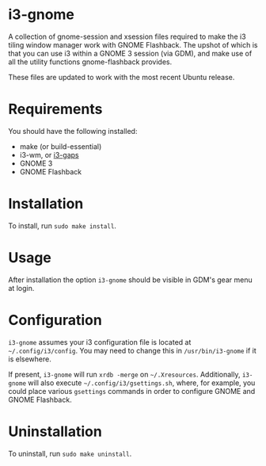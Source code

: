 # i3-gnome

A collection of gnome-session and xsession files required to make the i3 tiling window manager work with GNOME Flashback. The upshot of which is that you can use i3 within a GNOME 3 session (via GDM), and make use of all the utility functions gnome-flashback provides.

These files are updated to work with the most recent Ubuntu release.

# Requirements

You should have the following installed:

* make (or build-essential)
* i3-wm, or <a href="https://github.com/Airblader/i3">i3-gaps</a>
* GNOME 3
* GNOME Flashback

# Installation

To install, run `sudo make install`.

# Usage

After installation the option `i3-gnome` should be visible in GDM's gear menu at login.

# Configuration

`i3-gnome` assumes your i3 configuration file is located at `~/.config/i3/config`. You may need to change this in `/usr/bin/i3-gnome` if it is elsewhere.

If present, `i3-gnome` will run `xrdb -merge` on `~/.Xresources`. Additionally, `i3-gnome` will also execute `~/.config/i3/gsettings.sh`, where, for example, you could place various `gsettings` commands in order to configure GNOME and GNOME Flashback.

# Uninstallation

To uninstall, run `sudo make uninstall`.

